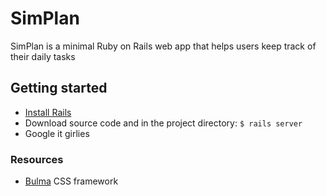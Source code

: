 # SimPlan

SimPlan is a minimal Ruby on Rails web app that helps users keep track of their daily tasks

## Getting started

- [Install Rails](https://guides.rubyonrails.org/getting_started.html)
- Download source code and in the project directory: `$ rails server`
- Google it girlies

### Resources
- [Bulma](https://bulma.io/) CSS framework
